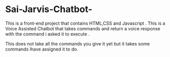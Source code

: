 # Sai-Jarvis-Chatbot-
This is a front-end project that contains HTML,CSS and Javascript . This is a Voice Assisted Chatbot that takes commands and return a voice response with the command i asked it to execute .

This does not take all the commands you give it yet but it takes some commands ihave assigned it to do.
